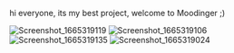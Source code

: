 hi everyone, its my best project, welcome to Moodinger ;)


![Screenshot_1665319119](https://user-images.githubusercontent.com/107408431/194764258-3a2b1acc-22ab-46e9-b52e-ac45f3b10166.png)
![Screenshot_1665319106](https://user-images.githubusercontent.com/107408431/194764282-8eb80ada-95e1-432f-b2bd-b98a1f3029f7.png)
![Screenshot_1665319135](https://user-images.githubusercontent.com/107408431/194764303-1fa5c009-3fb3-4141-a7ac-f796373afae7.png)
![Screenshot_1665319024](https://user-images.githubusercontent.com/107408431/194764390-4b74224d-05db-4cec-869d-a77fa6842f25.png)
